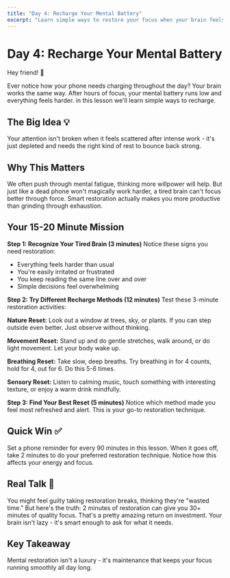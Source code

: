 ```yaml
---
title: "Day 4: Recharge Your Mental Battery"
excerpt: "Learn simple ways to restore your focus when your brain feels fried."
---
```


# Day 4: Recharge Your Mental Battery

Hey friend! 👋

Ever notice how your phone needs charging throughout the day? Your brain works
the same way. After hours of focus, your mental battery runs low and everything
feels harder. in this lesson we'll learn simple ways to recharge.

## The Big Idea 💡

Your attention isn't broken when it feels scattered after intense work - it's
just depleted and needs the right kind of rest to bounce back strong.

## Why This Matters

We often push through mental fatigue, thinking more willpower will help. But
just like a dead phone won't magically work harder, a tired brain can't focus
better through force. Smart restoration actually makes you more productive than
grinding through exhaustion.

## Your 15-20 Minute Mission

**Step 1: Recognize Your Tired Brain (3 minutes)** Notice these signs you need
restoration:

- Everything feels harder than usual
- You're easily irritated or frustrated
- You keep reading the same line over and over
- Simple decisions feel overwhelming

**Step 2: Try Different Recharge Methods (12 minutes)** Test these 3-minute
restoration activities:

**Nature Reset:** Look out a window at trees, sky, or plants. If you can step
outside even better. Just observe without thinking.

**Movement Reset:** Stand up and do gentle stretches, walk around, or do light
movement. Let your body wake up.

**Breathing Reset:** Take slow, deep breaths. Try breathing in for 4 counts,
hold for 4, out for 6. Do this 5-6 times.

**Sensory Reset:** Listen to calming music, touch something with interesting
texture, or enjoy a warm drink mindfully.

**Step 3: Find Your Best Reset (5 minutes)** Notice which method made you feel
most refreshed and alert. This is your go-to restoration technique.

## Quick Win ✅

Set a phone reminder for every 90 minutes in this lesson. When it goes off, take
2 minutes to do your preferred restoration technique. Notice how this affects
your energy and focus.

## Real Talk 💬

You might feel guilty taking restoration breaks, thinking they're "wasted time."
But here's the truth: 2 minutes of restoration can give you 30+ minutes of
quality focus. That's a pretty amazing return on investment. Your brain isn't
lazy - it's smart enough to ask for what it needs.

## Key Takeaway

Mental restoration isn't a luxury - it's maintenance that keeps your focus
running smoothly all day long.
